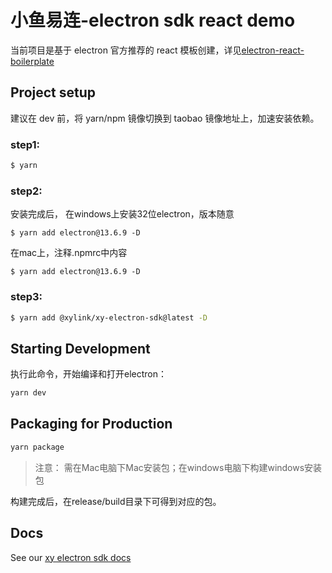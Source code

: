 # 小鱼易连-electron sdk react demo

当前项目是基于 electron 官方推荐的 react 模板创建，详见[electron-react-boilerplate](https://github.com/electron-react-boilerplate/electron-react-boilerplate)

## Project setup
建议在 dev 前，将 yarn/npm 镜像切换到 taobao 镜像地址上，加速安装依赖。
### step1:
```bash
$ yarn
```
### step2:
安装完成后，
在windows上安装32位electron，版本随意

```
$ yarn add electron@13.6.9 -D
```

在mac上，注释.npmrc中内容
```
$ yarn add electron@13.6.9 -D
```

### step3:
```bash
$ yarn add @xylink/xy-electron-sdk@latest -D
```

## Starting Development
执行此命令，开始编译和打开electron：
```bash
yarn dev
```

## Packaging for Production

```bash
yarn package
```

> 注意： 需在Mac电脑下Mac安装包；在windows电脑下构建windows安装包

构建完成后，在release/build目录下可得到对应的包。

## Docs

See our [xy electron sdk docs](https://openapi.xylink.com/common/meeting/doc/description?platform=electron)
